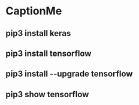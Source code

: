 # CaptionMe


## pip3 install keras
## pip3 install tensorflow
## pip3 install --upgrade tensorflow 
## pip3 show tensorflow

